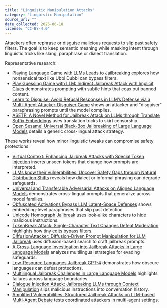 ```yaml
---
title: "Linguistic Manipulation Attacks"
category: "Linguistic Manipulation"
source_url: ""
date_collected: 2025-06-18
license: "CC-BY-4.0"
---
```


Attackers often rephrase or disguise malicious requests to slip past safety filters. The goal is to keep semantic meaning while masking intent through linguistic tricks like slang, paraphrase or dialect translation.

Representative research:

- [Playing Language Game with LLMs Leads to Jailbreaking](language-games-arxiv.html) explores how nonsensical text like Ubbi Dubbi can bypass filters.
- [Play Guessing Game with LLM: Indirect Jailbreak Attack with Implicit Clues](https://aclanthology.org/2024.findings-acl.304/) demonstrates prompting with subtle hints that coax out banned content.
- [Learn to Disguise: Avoid Refusal Responses in LLM’s Defense via a Multi-Agent Attacker-Disguiser Game](https://arxiv.org/abs/2404.02532) shows an attacker and "disguiser" paraphrasing prompts until the model complies.
- [ASETF: A Novel Method for Jailbreak Attack on LLMs through Translate Suffix Embeddings](https://arxiv.org/abs/2402.16006) uses translation tricks to skirt censorship.
- [Open Sesame! Universal Black-Box Jailbreaking of Large Language Models](https://arxiv.org/abs/2309.01446) details a generic cross-lingual attack strategy.

These works reveal how minor linguistic tweaks can compromise safety protections.
- [Virtual Context: Enhancing Jailbreak Attacks with Special Token Injection](https://aclanthology.org/2024.findings-emnlp.692/) inserts unseen tokens that change how prompts are interpreted.
- [LLMs know their vulnerabilities: Uncover Safety Gaps through Natural Distribution Shifts](https://arxiv.org/abs/2410.10700) reveals how dialect or informal phrasing can degrade safeguards.
- [Universal and Transferable Adversarial Attacks on Aligned Language Models](https://arxiv.org/abs/2307.15043) demonstrates cross-lingual prompts that generalize across model families.
- [Obfuscated Activations Bypass LLM Latent-Space Defenses](https://arxiv.org/abs/2412.09565) shows embedding-level paraphrases that slip past detection.
- [Unicode Homograph Jailbreak](../prompt-dialogue/unicode-homograph-jailbreak.md) uses look-alike characters to hide malicious instructions.
- [TokenBreak Attack: Single-Character Text Changes Defeat Moderation](https://thehackernews.com/2025/06/new-tokenbreak-attack-bypasses-ai.html) highlights how tiny edits bypass filters.
- [DiffusionAttacker: Diffusion-Driven Prompt Manipulation for LLM Jailbreak](https://arxiv.org/abs/2412.17522) uses diffusion-based search to craft jailbreak prompts.
- [A Cross-Language Investigation into Jailbreak Attacks in Large Language Models](https://arxiv.org/abs/2401.16765) analyzes multilingual strategies for evading safeguards.
- [Low-Resource Languages Jailbreak GPT-4](https://arxiv.org/abs/2310.02446) demonstrates how obscure languages can defeat protections.
- [Multilingual Jailbreak Challenges in Large Language Models](https://arxiv.org/abs/2310.06474) highlights failures across language boundaries.
- [Dialogue Injection Attack: Jailbreaking LLMs through Context Manipulation](https://arxiv.org/abs/2503.08195) slips malicious instructions into conversation history.
- [Amplified Vulnerabilities: Structured Jailbreak Attacks on LLM-based Multi-Agent Debate](https://arxiv.org/abs/2504.16489) tests coordinated attackers in multi-agent settings.
